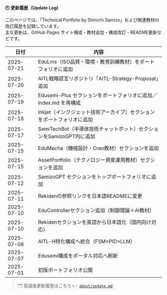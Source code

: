 **🕘 更新履歴（Update Log)**

このページでは、「Technical Portfolio by Shinichi Samizo」および関連教材の改訂履歴を記録しています。  
主な更新は、GitHub Pages サイト構成・教材追加・構成改訂・README更新などです。

| 日付       | 内容                                                                 |
|------------|----------------------------------------------------------------------|
| 2025-07-21 | EduLms（ISO品質・環境・教育訓練教材）をポートフォリオに追加           |
| 2025-07-20 | AITL戦略提言リポジトリ「AITL-Strategy-Proposal」追加                  |
| 2025-07-19 | Edusemi-Plus セクションをポートフォリオに追加／index.md を再構成     |
| 2025-07-18 | Inkjet（インクジェット技術アーカイブ）セクションをポートフォリオに追加 |
| 2025-07-17 | SemiTechBot（半導体技術チャットボット）セクションをSamizoGPT内に追加 |
| 2025-07-15 | EduMecha（機械設計・Creo教材）セクションを追加                       |
| 2025-07-15 | AssetPortfolio（テクノロジー資産運用教材）セクションを追加           |
| 2025-07-12 | SamizoGPT セクションをトップポートフォリオに追加                     |
| 2025-07-11 | Rekidenの参照リンクを日本語READMEに変更                              |
| 2025-07-10 | EduControllerセクション追加（制御理論＋AI教材）                      |
| 2025-07-10 | Rekidenセクションを英語から日本語化（国内向け対応）                  |
| 2025-07-08 | AITL-H特化構成へ統合（FSM×PID×LLM）                                   |
| 2025-07-07 | Edusemi構成をポータル対応へ刷新                                      |
| 2025-07-01 | 初版ポートフォリオ公開                                                |

> 🗂️ 英語版更新履歴はこちら 👉 [`about/update.md`](./update-en.md)
